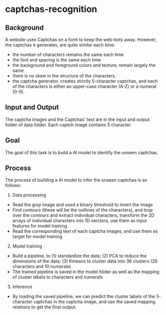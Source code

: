 # captchas-recognition

## Background
A website uses Captchas on a form to keep the web-bots away. However, the captchas it generates, are quite similar each time:
- the number of characters remains the same each time  
- the font and spacing is the same each time  
- the background and foreground colors and texture, remain largely the same
- there is no skew in the structure of the characters.  
- the captcha generator, creates strictly 5-character captchas, and each of the characters is either an upper-case character (A-Z) or a numeral (0-9).

## Input and Output
The captcha images and the Captchas' text are in the input and output folder of data folder. Each captch image contains 5 character.

## Goal
The goal of this task is to build a AI model to identify the unseen captchas. 

## Process
The process of building a AI model to infer the unseen captchas is as follows:

1. Data processing
- Read the gray image and used a binary threshold to invert the image
- Find contours (these will be the outlines of the characters), and loop over the contours and extract individual characters, transform the 2D arrays of individual characters into 1D verctors, 
  use them as input features for model training
- Read the corresponding text of each captcha images, and use them as target for model training

2. Model training
- Build a pipeline, to (1) standardize the data; (2) PCA to reduce the dimensions of the data; (3) Kmeans to cluster data into 36 clusters (26 characters and 10 numerals)
- The trained pipeline is saved in the model folder as well as the mapping of cluster labels to characters and numerals

3. Inference
- By loading the saved pipeline, we can predict the cluster labels of the 5-character captchas in the captcha image, and use the saved mapping relations to get the final output. 
